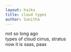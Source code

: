 ```yaml
---
layout: haiku
title: cloud types 
author: Sunitha
---
```


not so long ago<br>
types of cloud cirrus, stratus<br>
now it is saas, paas<br>
